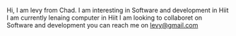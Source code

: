 
Hi, I am levy from Chad.
I am interesting in Software and development in Hiit
I am currently lenaing computer in Hiit
I am looking to collaboret on Software and development
you can reach me on levy@gmail.com
